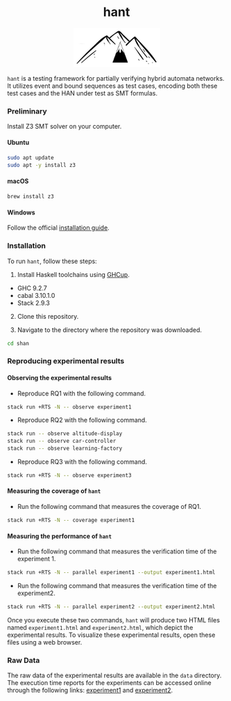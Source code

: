 <h1 align="center">
  hant
</h1>

<p align="center">
  <img src="./img/logo.jpg" width="200" />
</p>

`hant` is a testing framework for partially verifying hybrid automata networks. It utilizes event and bound sequences as test cases, encoding both these test cases and the HAN under test as SMT formulas. 

### Preliminary

Install Z3 SMT solver on your computer.

#### Ubuntu
```bash
sudo apt update
sudo apt -y install z3
```

#### macOS
```bash
brew install z3
```

#### Windows
Follow the official [installation guide](https://github.com/Z3Prover/z3).

### Installation

To run `hant`, follow these steps:
1. Install Haskell toolchains using [GHCup](https://www.haskell.org/ghcup/).
  - GHC 9.2.7
  - cabal 3.10.1.0
  - Stack 2.9.3

2. Clone this repository.


3. Navigate to the directory where the repository was downloaded.
```bash
cd shan
```

### Reproducing experimental results

#### Observing the experimental results

- Reproduce RQ1 with the following command.
```bash
stack run +RTS -N -- observe experiment1
```

- Reproduce RQ2 with the following command.
```bash
stack run -- observe altitude-display
stack run -- observe car-controller
stack run -- observe learning-factory
```

- Reproduce RQ3 with the following command.
```bash
stack run +RTS -N -- observe experiment3
```

#### Measuring the coverage of `hant`

- Run the following command that measures the coverage of RQ1.
```bash
stack run +RTS -N -- coverage experiment1
```

#### Measuring the performance of `hant`

- Run the following command that measures the verification time of the experiment 1.
```bash
stack run +RTS -N -- parallel experiment1 --output experiment1.html
```
- Run the following command that measures the verification time of the experiment2.
```bash
stack run +RTS -N -- parallel experiment2 --output experiment2.html
```

Once you execute these two commands, `hant` will produce two HTML files named `experiment1.html` and `experiment2.html`, which depict the experimental results.
To visualize these experimental results, open these files using a web browser.

### Raw Data

The raw data of the experimental results are available in the `data` directory.
The execution time reports for the experiments can be accessed online through the following links: [experiment1](https://rico1900.github.io/shan/experiment1) and [experiment2](https://rico1900.github.io/shan/experiment2).
